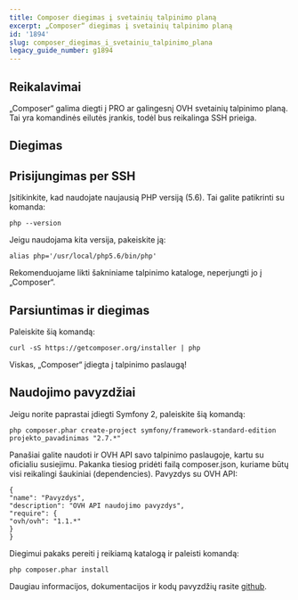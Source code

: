 ```yaml
---
title: Composer diegimas į svetainių talpinimo planą
excerpt: „Composer“ diegimas į svetainių talpinimo planą
id: '1894'
slug: composer_diegimas_i_svetainiu_talpinimo_plana
legacy_guide_number: g1894
---
```



## Reikalavimai
„Composer“ galima diegti į PRO ar galingesnį OVH svetainių talpinimo planą. Tai yra komandinės eilutės įrankis, todėl bus reikalinga SSH prieiga.


## Diegimas

## Prisijungimas per SSH
Įsitikinkite, kad naudojate naujausią PHP versiją (5.6). Tai galite patikrinti su komanda:


```
php --version
```


Jeigu naudojama kita versija, pakeiskite ją:


```
alias php='/usr/local/php5.6/bin/php'
```


Rekomenduojame likti šakniniame talpinimo kataloge, neperjungti jo į „Composer“.

## Parsiuntimas ir diegimas
Paleiskite šią komandą:


```
curl -sS https://getcomposer.org/installer | php
```


Viskas, „Composer“ įdiegta į talpinimo paslaugą!


## Naudojimo pavyzdžiai
Jeigu norite paprastai įdiegti Symfony 2, paleiskite šią komandą:


```
php composer.phar create-project symfony/framework-standard-edition projekto_pavadinimas "2.7.*"
```


Panašiai galite naudoti ir OVH API savo talpinimo paslaugoje, kartu su oficialiu susiejimu. Pakanka tiesiog pridėti failą composer.json, kuriame būtų visi reikalingi šaukiniai (dependencies). Pavyzdys su OVH API:


```
{
"name": "Pavyzdys",
"description": "OVH API naudojimo pavyzdys",
"require": {
"ovh/ovh": "1.1.*"
}
}
```


Diegimui pakaks pereiti į reikiamą katalogą ir paleisti komandą:


```
php composer.phar install
```


Daugiau informacijos, dokumentacijos ir kodų pavyzdžių rasite [github](https://github.com/ovh/php-ovh).


